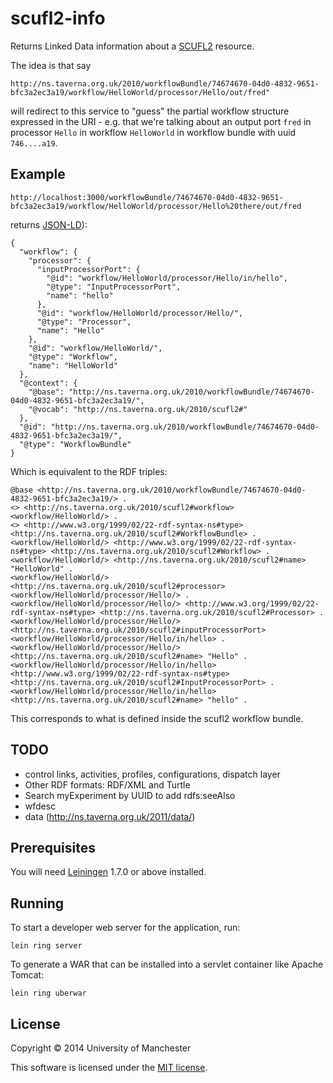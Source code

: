 # scufl2-info

Returns Linked Data information about a [SCUFL2](http://dev.mygrid.org.uk/wiki/display/developer/SCUFL2) 
resource.

The idea is that say

    http://ns.taverna.org.uk/2010/workflowBundle/74674670-04d0-4832-9651-bfc3a2ec3a19/workflow/HelloWorld/processor/Hello/out/fred"

will redirect to this service to "guess" the partial workflow structure
expressed in the URI - e.g. that we're talking about an output port 
`fred` in processor `Hello` in workflow `HelloWorld` in workflow bundle
with uuid `746....a19`.

## Example

    http://localhost:3000/workflowBundle/74674670-04d0-4832-9651-bfc3a2ec3a19/workflow/HelloWorld/processor/Hello%20there/out/fred

returns [JSON-LD](http://json-ld.org/)):

    
    {
      "workflow": {
        "processor": {
          "inputProcessorPort": {
            "@id": "workflow/HelloWorld/processor/Hello/in/hello",
            "@type": "InputProcessorPort",
            "name": "hello"
          },
          "@id": "workflow/HelloWorld/processor/Hello/",
          "@type": "Processor",
          "name": "Hello"
        },
        "@id": "workflow/HelloWorld/",
        "@type": "Workflow",
        "name": "HelloWorld"
      },
      "@context": {
        "@base": "http://ns.taverna.org.uk/2010/workflowBundle/74674670-04d0-4832-9651-bfc3a2ec3a19/",
        "@vocab": "http://ns.taverna.org.uk/2010/scufl2#"
      },
      "@id": "http://ns.taverna.org.uk/2010/workflowBundle/74674670-04d0-4832-9651-bfc3a2ec3a19/",
      "@type": "WorkflowBundle"
    }
    


Which is equivalent to the RDF triples:

    @base <http://ns.taverna.org.uk/2010/workflowBundle/74674670-04d0-4832-9651-bfc3a2ec3a19/> .
    <> <http://ns.taverna.org.uk/2010/scufl2#workflow> <workflow/HelloWorld/> .
    <> <http://www.w3.org/1999/02/22-rdf-syntax-ns#type> <http://ns.taverna.org.uk/2010/scufl2#WorkflowBundle> .
    <workflow/HelloWorld/> <http://www.w3.org/1999/02/22-rdf-syntax-ns#type> <http://ns.taverna.org.uk/2010/scufl2#Workflow> .
    <workflow/HelloWorld/> <http://ns.taverna.org.uk/2010/scufl2#name> "HelloWorld" .
    <workflow/HelloWorld/> <http://ns.taverna.org.uk/2010/scufl2#processor> <workflow/HelloWorld/processor/Hello/> .
    <workflow/HelloWorld/processor/Hello/> <http://www.w3.org/1999/02/22-rdf-syntax-ns#type> <http://ns.taverna.org.uk/2010/scufl2#Processor> .
    <workflow/HelloWorld/processor/Hello/> <http://ns.taverna.org.uk/2010/scufl2#inputProcessorPort> <workflow/HelloWorld/processor/Hello/in/hello> .
    <workflow/HelloWorld/processor/Hello/> <http://ns.taverna.org.uk/2010/scufl2#name> "Hello" .
    <workflow/HelloWorld/processor/Hello/in/hello> <http://www.w3.org/1999/02/22-rdf-syntax-ns#type> <http://ns.taverna.org.uk/2010/scufl2#InputProcessorPort> .
    <workflow/HelloWorld/processor/Hello/in/hello> <http://ns.taverna.org.uk/2010/scufl2#name> "hello" .
    
This corresponds to what is defined inside the scufl2 workflow bundle.

## TODO

- control links, activities, profiles, configurations, dispatch layer
- Other RDF formats: RDF/XML and Turtle
- Search myExperiment by UUID to add rdfs:seeAlso 
- wfdesc
- data (http://ns.taverna.org.uk/2011/data/)


## Prerequisites

You will need [Leiningen][1] 1.7.0 or above installed.

[1]: https://github.com/technomancy/leiningen

## Running

To start a developer web server for the application, run:

    lein ring server

To generate a WAR that can be installed into a servlet container like Apache Tomcat:

    lein ring uberwar

## License

Copyright © 2014 University of Manchester

This software is licensed under the [MIT license](LICENSE.txt).

